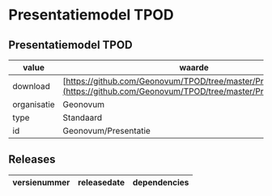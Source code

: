 # Presentatiemodel TPOD



## Presentatiemodel TPOD

|value|waarde|
|-----|------|
| download  | [https://github.com/Geonovum/TPOD/tree/master/Presentatiemodel](<https://github.com/Geonovum/TPOD/tree/master/Presentatiemodel>)|
| organisatie  |Geonovum|
| type  |Standaard|
| id  |Geonovum/Presentatie|

## Releases

|versienummer|releasedate|dependencies
|-------|-------|-----|

